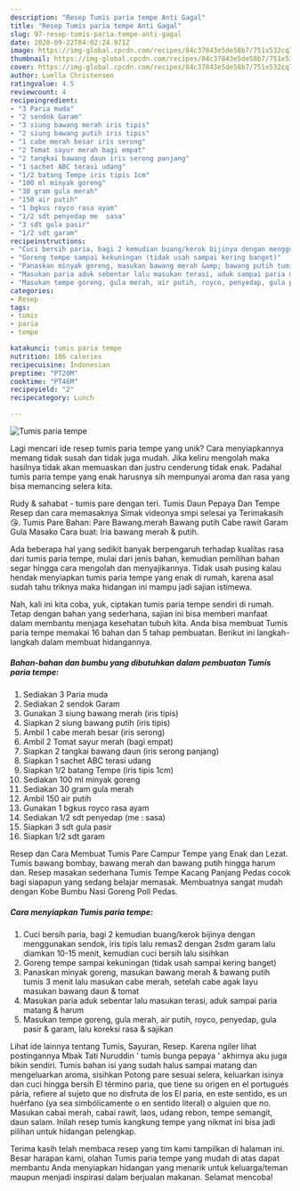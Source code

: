 ```yaml
---
description: "Resep Tumis paria tempe Anti Gagal"
title: "Resep Tumis paria tempe Anti Gagal"
slug: 97-resep-tumis-paria-tempe-anti-gagal
date: 2020-09-22T04:02:24.971Z
image: https://img-global.cpcdn.com/recipes/84c37843e5de58b7/751x532cq70/tumis-paria-tempe-foto-resep-utama.jpg
thumbnail: https://img-global.cpcdn.com/recipes/84c37843e5de58b7/751x532cq70/tumis-paria-tempe-foto-resep-utama.jpg
cover: https://img-global.cpcdn.com/recipes/84c37843e5de58b7/751x532cq70/tumis-paria-tempe-foto-resep-utama.jpg
author: Luella Christensen
ratingvalue: 4.5
reviewcount: 4
recipeingredient:
- "3 Paria muda"
- "2 sendok Garam"
- "3 siung bawang merah iris tipis"
- "2 siung bawang putih iris tipis"
- "1 cabe merah besar iris serong"
- "2 Tomat sayur merah bagi empat"
- "2 tangkai bawang daun iris serong panjang"
- "1 sachet ABC terasi udang"
- "1/2 batang Tempe iris tipis 1cm"
- "100 ml minyak goreng"
- "30 gram gula merah"
- "150 air putih"
- "1 bgkus royco rasa ayam"
- "1/2 sdt penyedap me  sasa"
- "3 sdt gula pasir"
- "1/2 sdt garam"
recipeinstructions:
- "Cuci bersih paria, bagi 2 kemudian buang/kerok bijinya dengan menggunakan sendok, iris tipis lalu remas2 dengan 2sdm garam lalu diamkan 10-15 menit, kemudian cuci bersih lalu sisihkan"
- "Goreng tempe sampai kekuningan (tidak usah sampai kering banget)"
- "Panaskan minyak goreng, masukan bawang merah &amp; bawang putih tumis 3 menit lalu masukan cabe merah, setelah cabe agak layu masukan bawang daun &amp; tomat"
- "Masukan paria aduk sebentar lalu masukan terasi, aduk sampai paria matang &amp; harum"
- "Masukan tempe goreng, gula merah, air putih, royco, penyedap, gula pasir &amp; garam, lalu koreksi rasa &amp; sajikan"
categories:
- Resep
tags:
- tumis
- paria
- tempe

katakunci: tumis paria tempe 
nutrition: 106 calories
recipecuisine: Indonesian
preptime: "PT20M"
cooktime: "PT46M"
recipeyield: "2"
recipecategory: Lunch

---
```



![Tumis paria tempe](https://img-global.cpcdn.com/recipes/84c37843e5de58b7/751x532cq70/tumis-paria-tempe-foto-resep-utama.jpg)

Lagi mencari ide resep tumis paria tempe yang unik? Cara menyiapkannya memang tidak susah dan tidak juga mudah. Jika keliru mengolah maka hasilnya tidak akan memuaskan dan justru cenderung tidak enak. Padahal tumis paria tempe yang enak harusnya sih mempunyai aroma dan rasa yang bisa memancing selera kita.

Rudy &amp; sahabat - tumis pare dengan teri. Tumis Daun Pepaya Dan Tempe Resep dan cara memasaknya Simak videonya smpi selesai ya Terimakasih 😘. Tumis Pare Bahan: Pare Bawang.merah Bawang putih Cabe rawit Garam Gula Masako Cara buat: Iria bawang merah &amp; putih.

Ada beberapa hal yang sedikit banyak berpengaruh terhadap kualitas rasa dari tumis paria tempe, mulai dari jenis bahan, kemudian pemilihan bahan segar hingga cara mengolah dan menyajikannya. Tidak usah pusing kalau hendak menyiapkan tumis paria tempe yang enak di rumah, karena asal sudah tahu triknya maka hidangan ini mampu jadi sajian istimewa.


Nah, kali ini kita coba, yuk, ciptakan tumis paria tempe sendiri di rumah. Tetap dengan bahan yang sederhana, sajian ini bisa memberi manfaat dalam membantu menjaga kesehatan tubuh kita. Anda bisa membuat Tumis paria tempe memakai 16 bahan dan 5 tahap pembuatan. Berikut ini langkah-langkah dalam membuat hidangannya.

<!--inarticleads1-->

##### Bahan-bahan dan bumbu yang dibutuhkan dalam pembuatan Tumis paria tempe:

1. Sediakan 3 Paria muda
1. Sediakan 2 sendok Garam
1. Gunakan 3 siung bawang merah (iris tipis)
1. Siapkan 2 siung bawang putih (iris tipis)
1. Ambil 1 cabe merah besar (iris serong)
1. Ambil 2 Tomat sayur merah (bagi empat)
1. Siapkan 2 tangkai bawang daun (iris serong panjang)
1. Siapkan 1 sachet ABC terasi udang
1. Siapkan 1/2 batang Tempe (iris tipis 1cm)
1. Sediakan 100 ml minyak goreng
1. Sediakan 30 gram gula merah
1. Ambil 150 air putih
1. Gunakan 1 bgkus royco rasa ayam
1. Sediakan 1/2 sdt penyedap (me : sasa)
1. Siapkan 3 sdt gula pasir
1. Siapkan 1/2 sdt garam


Resep dan Cara Membuat Tumis Pare Campur Tempe yang Enak dan Lezat. Tumis bawang bombay, bawang merah dan bawang putih hingga harum dan. Resep masakan sederhana Tumis Tempe Kacang Panjang Pedas cocok bagi siapapun yang sedang belajar memasak. Membuatnya sangat mudah dengan Kobe Bumbu Nasi Goreng Poll Pedas. 

<!--inarticleads2-->

##### Cara menyiapkan Tumis paria tempe:

1. Cuci bersih paria, bagi 2 kemudian buang/kerok bijinya dengan menggunakan sendok, iris tipis lalu remas2 dengan 2sdm garam lalu diamkan 10-15 menit, kemudian cuci bersih lalu sisihkan
1. Goreng tempe sampai kekuningan (tidak usah sampai kering banget)
1. Panaskan minyak goreng, masukan bawang merah &amp; bawang putih tumis 3 menit lalu masukan cabe merah, setelah cabe agak layu masukan bawang daun &amp; tomat
1. Masukan paria aduk sebentar lalu masukan terasi, aduk sampai paria matang &amp; harum
1. Masukan tempe goreng, gula merah, air putih, royco, penyedap, gula pasir &amp; garam, lalu koreksi rasa &amp; sajikan


Lihat ide lainnya tentang Tumis, Sayuran, Resep. Karena ngiler lihat postingannya Mbak Tati Nuruddin &#39; tumis bunga pepaya &#39; akhirnya aku juga bikin sendiri. Tumis bahan isi yang sudah halus sampai matang dan mengeluarkan aroma, sisihkan Potong pare sesuai selera, keluarkan isinya dan cuci hingga bersih El término paria, que tiene su origen en el portugués pária, refiere al sujeto que no disfruta de los El paria, en este sentido, es un huérfano (ya sea simbólicamente o en sentido literal) o alguien que no. Masukan cabai merah, cabai rawit, laos, udang rebon, tempe semangit, daun salam. Inilah resep tumis kangkung tempe yang nikmat ini bisa jadi pilihan untuk hidangan pelengkap. 

Terima kasih telah membaca resep yang tim kami tampilkan di halaman ini. Besar harapan kami, olahan Tumis paria tempe yang mudah di atas dapat membantu Anda menyiapkan hidangan yang menarik untuk keluarga/teman maupun menjadi inspirasi dalam berjualan makanan. Selamat mencoba!
